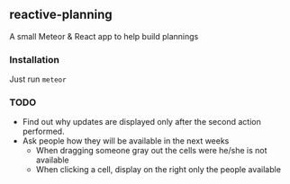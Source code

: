 ## reactive-planning
A small Meteor & React app to help build plannings

### Installation

Just run `meteor`

### TODO

* Find out why updates are displayed only after the second action performed.
* Ask people how they will be available in the next weeks
  * When dragging someone gray out the cells were he/she is not available
  * When clicking a cell, display on the right only the people available
